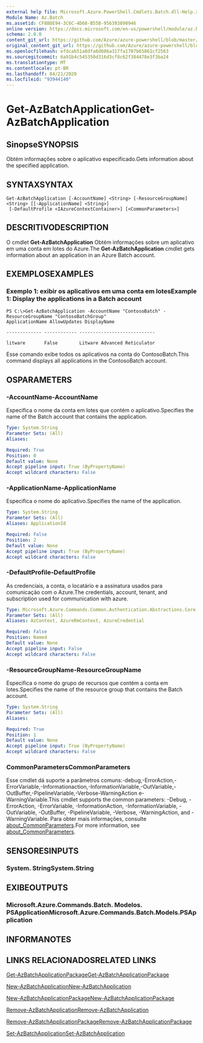 ```yaml
---
external help file: Microsoft.Azure.PowerShell.Cmdlets.Batch.dll-Help.xml
Module Name: Az.Batch
ms.assetid: CF8B8E94-3C6C-4D68-B55B-956393890946
online version: https://docs.microsoft.com/en-us/powershell/module/az.batch/get-azbatchapplication
schema: 2.0.0
content_git_url: https://github.com/Azure/azure-powershell/blob/master/src/Batch/Batch/help/Get-AzBatchApplication.md
original_content_git_url: https://github.com/Azure/azure-powershell/blob/master/src/Batch/Batch/help/Get-AzBatchApplication.md
ms.openlocfilehash: efdcab51a8dfa6d886a317fa1707b65861cf2563
ms.sourcegitcommit: 6a91b4c545350d316d3cf8c62f384478e3f3ba24
ms.translationtype: MT
ms.contentlocale: pt-BR
ms.lasthandoff: 04/21/2020
ms.locfileid: "93944140"
---
```

# <span data-ttu-id="75358-101">Get-AzBatchApplication</span><span class="sxs-lookup"><span data-stu-id="75358-101">Get-AzBatchApplication</span></span>

## <span data-ttu-id="75358-102">Sinopse</span><span class="sxs-lookup"><span data-stu-id="75358-102">SYNOPSIS</span></span>
<span data-ttu-id="75358-103">Obtém informações sobre o aplicativo especificado.</span><span class="sxs-lookup"><span data-stu-id="75358-103">Gets information about the specified application.</span></span>

## <span data-ttu-id="75358-104">SYNTAX</span><span class="sxs-lookup"><span data-stu-id="75358-104">SYNTAX</span></span>

```
Get-AzBatchApplication [-AccountName] <String> [-ResourceGroupName] <String> [[-ApplicationName] <String>]
 [-DefaultProfile <IAzureContextContainer>] [<CommonParameters>]
```

## <span data-ttu-id="75358-105">DESCRITIVO</span><span class="sxs-lookup"><span data-stu-id="75358-105">DESCRIPTION</span></span>
<span data-ttu-id="75358-106">O cmdlet **Get-AzBatchApplication** Obtém informações sobre um aplicativo em uma conta em lotes do Azure.</span><span class="sxs-lookup"><span data-stu-id="75358-106">The **Get-AzBatchApplication** cmdlet gets information about an application in an Azure Batch account.</span></span>

## <span data-ttu-id="75358-107">EXEMPLOS</span><span class="sxs-lookup"><span data-stu-id="75358-107">EXAMPLES</span></span>

### <span data-ttu-id="75358-108">Exemplo 1: exibir os aplicativos em uma conta em lotes</span><span class="sxs-lookup"><span data-stu-id="75358-108">Example 1: Display the applications in a Batch account</span></span>
```
PS C:\>Get-AzBatchApplication -AccountName "ContosoBatch" -ResourceGroupName "ContosoBatchGroup"
ApplicationName AllowUpdates DisplayName

------------- ------------ ----------------------------

litware       False        Litware Advanced Reticulator
```

<span data-ttu-id="75358-109">Esse comando exibe todos os aplicativos na conta do ContosoBatch.</span><span class="sxs-lookup"><span data-stu-id="75358-109">This command displays all applications in the ContosoBatch account.</span></span>

## <span data-ttu-id="75358-110">OS</span><span class="sxs-lookup"><span data-stu-id="75358-110">PARAMETERS</span></span>

### <span data-ttu-id="75358-111">-AccountName</span><span class="sxs-lookup"><span data-stu-id="75358-111">-AccountName</span></span>
<span data-ttu-id="75358-112">Especifica o nome da conta em lotes que contém o aplicativo.</span><span class="sxs-lookup"><span data-stu-id="75358-112">Specifies the name of the Batch account that contains the application.</span></span>

```yaml
Type: System.String
Parameter Sets: (All)
Aliases:

Required: True
Position: 0
Default value: None
Accept pipeline input: True (ByPropertyName)
Accept wildcard characters: False
```

### <span data-ttu-id="75358-113">-ApplicationName</span><span class="sxs-lookup"><span data-stu-id="75358-113">-ApplicationName</span></span>
<span data-ttu-id="75358-114">Especifica o nome do aplicativo.</span><span class="sxs-lookup"><span data-stu-id="75358-114">Specifies the name of the application.</span></span>

```yaml
Type: System.String
Parameter Sets: (All)
Aliases: ApplicationId

Required: False
Position: 2
Default value: None
Accept pipeline input: True (ByPropertyName)
Accept wildcard characters: False
```

### <span data-ttu-id="75358-115">-DefaultProfile</span><span class="sxs-lookup"><span data-stu-id="75358-115">-DefaultProfile</span></span>
<span data-ttu-id="75358-116">As credenciais, a conta, o locatário e a assinatura usados para comunicação com o Azure.</span><span class="sxs-lookup"><span data-stu-id="75358-116">The credentials, account, tenant, and subscription used for communication with azure.</span></span>

```yaml
Type: Microsoft.Azure.Commands.Common.Authentication.Abstractions.Core.IAzureContextContainer
Parameter Sets: (All)
Aliases: AzContext, AzureRmContext, AzureCredential

Required: False
Position: Named
Default value: None
Accept pipeline input: False
Accept wildcard characters: False
```

### <span data-ttu-id="75358-117">-ResourceGroupName</span><span class="sxs-lookup"><span data-stu-id="75358-117">-ResourceGroupName</span></span>
<span data-ttu-id="75358-118">Especifica o nome do grupo de recursos que contém a conta em lotes.</span><span class="sxs-lookup"><span data-stu-id="75358-118">Specifies the name of the resource group that contains the Batch account.</span></span>

```yaml
Type: System.String
Parameter Sets: (All)
Aliases:

Required: True
Position: 1
Default value: None
Accept pipeline input: True (ByPropertyName)
Accept wildcard characters: False
```

### <span data-ttu-id="75358-119">CommonParameters</span><span class="sxs-lookup"><span data-stu-id="75358-119">CommonParameters</span></span>
<span data-ttu-id="75358-120">Esse cmdlet dá suporte a parâmetros comuns:-debug,-ErrorAction,-ErrorVariable,-Informationaction,-InformationVariable,-OutVariable,-OutBuffer,-PipelineVariable,-Verbose-WarningAction e-WarningVariable.</span><span class="sxs-lookup"><span data-stu-id="75358-120">This cmdlet supports the common parameters: -Debug, -ErrorAction, -ErrorVariable, -InformationAction, -InformationVariable, -OutVariable, -OutBuffer, -PipelineVariable, -Verbose, -WarningAction, and -WarningVariable.</span></span> <span data-ttu-id="75358-121">Para obter mais informações, consulte [about_CommonParameters](http://go.microsoft.com/fwlink/?LinkID=113216).</span><span class="sxs-lookup"><span data-stu-id="75358-121">For more information, see [about_CommonParameters](http://go.microsoft.com/fwlink/?LinkID=113216).</span></span>

## <span data-ttu-id="75358-122">SENSORES</span><span class="sxs-lookup"><span data-stu-id="75358-122">INPUTS</span></span>

### <span data-ttu-id="75358-123">System. String</span><span class="sxs-lookup"><span data-stu-id="75358-123">System.String</span></span>

## <span data-ttu-id="75358-124">EXIBE</span><span class="sxs-lookup"><span data-stu-id="75358-124">OUTPUTS</span></span>

### <span data-ttu-id="75358-125">Microsoft.Azure.Commands.Batch. Modelos. PSApplication</span><span class="sxs-lookup"><span data-stu-id="75358-125">Microsoft.Azure.Commands.Batch.Models.PSApplication</span></span>

## <span data-ttu-id="75358-126">INFORMA</span><span class="sxs-lookup"><span data-stu-id="75358-126">NOTES</span></span>

## <span data-ttu-id="75358-127">LINKS RELACIONADOS</span><span class="sxs-lookup"><span data-stu-id="75358-127">RELATED LINKS</span></span>

[<span data-ttu-id="75358-128">Get-AzBatchApplicationPackage</span><span class="sxs-lookup"><span data-stu-id="75358-128">Get-AzBatchApplicationPackage</span></span>](./Get-AzBatchApplicationPackage.md)

[<span data-ttu-id="75358-129">New-AzBatchApplication</span><span class="sxs-lookup"><span data-stu-id="75358-129">New-AzBatchApplication</span></span>](./New-AzBatchApplication.md)

[<span data-ttu-id="75358-130">New-AzBatchApplicationPackage</span><span class="sxs-lookup"><span data-stu-id="75358-130">New-AzBatchApplicationPackage</span></span>](./New-AzBatchApplicationPackage.md)

[<span data-ttu-id="75358-131">Remove-AzBatchApplication</span><span class="sxs-lookup"><span data-stu-id="75358-131">Remove-AzBatchApplication</span></span>](./Remove-AzBatchApplication.md)

[<span data-ttu-id="75358-132">Remove-AzBatchApplicationPackage</span><span class="sxs-lookup"><span data-stu-id="75358-132">Remove-AzBatchApplicationPackage</span></span>](./Remove-AzBatchApplicationPackage.md)

[<span data-ttu-id="75358-133">Set-AzBatchApplication</span><span class="sxs-lookup"><span data-stu-id="75358-133">Set-AzBatchApplication</span></span>](./Set-AzBatchApplication.md)


